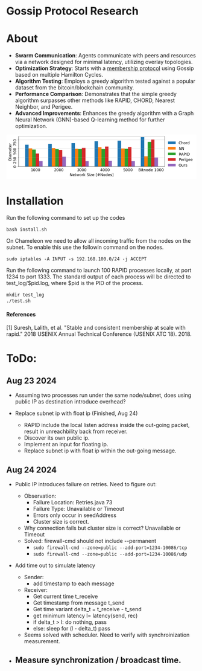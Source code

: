 Gossip Protocol Research
===================
# About

- **Swarm Communication**: Agents communicate with peers and resources via a network designed for minimal latency, utilizing overlay topologies.
- **Optimization Strategy**: Starts with a [membership protocol](#References) using Gossip based on multiple Hamilton Cycles.
- **Algorithm Testing**: Employs a greedy algorithm tested against a popular dataset from the bitcoin/blockchain community.
- **Performance Comparison**: Demonstrates that the simple greedy algorithm surpasses other methods like RAPID, CHORD, Nearest Neighbor, and Perigee.
- **Advanced Improvements**: Enhances the greedy algorithm with a Graph Neural Network (GNN)-based Q-learning method for further optimization.

<img src="diameter.png" width="800">

# Installation
Run the following command to set up the codes
```
bash install.sh
```

On Chameleon we need to allow all incoming traffic from the nodes on the subnet. To enable this use the followin command on the nodes.
```
sudo iptables -A INPUT -s 192.168.100.0/24 -j ACCEPT
```

Run the following command to launch 100 RAPID processes locally, at port 1234 to port 1333. The standard output of each process will be directed to test_log/$pid.log, where $pid is the PID of the process.

```
mkdir test_log
./test.sh
```

#### References
[1] Suresh, Lalith, et al. "Stable and consistent membership at scale with rapid." 2018 USENIX Annual Technical Conference (USENIX ATC 18). 2018.

# ToDo:
## Aug 23 2024 
- Assuming two processes run under the same node/subnet, does using public IP as destination introduce overhead?

- Replace subnet ip with float ip (Finished, Aug 24)
    - RAPID include the local listen address inside the out-going packet, result in unreachbility back from receiver. 
    - Discover its own public ip.
    - Implement an input for floating ip.
    - Replace subnet ip with float ip within the out-going message.

## Aug 24 2024
- Public IP introduces failure on retries. Need to figure out:
    - Observation:
        - Failure Location: Retries.java 73
        - Failure Type: Unavailable or Timeout 
        - Errors only occur in seedAddress
        - Cluster size is correct.
    - Why connection fails but cluster size is correct? Unavailable or Timeout
    - Solved: firewall-cmd should not include --permanent
        - `sudo firewall-cmd --zone=public --add-port=1234-10086/tcp`
        - `sudo firewall-cmd --zone=public --add-port=1234-10086/udp`

- Add time out to simulate latency
    - Sender: 
        - add timestamp to each message
    - Receiver:
        - Get current time t_receive
        - Get timestamp from message t_send
        - Get time variant delta_t = t_receive - t_send
        - get minimum latency l=  latency(send, rec)
        - if delta_t > l:
            do nothing, pass
        - else:
            sleep for (l - delta_t)
            pass
    - Seems solved with scheduler. Need to verify with synchroinization measurement.

- Measure synchronization / broadcast time.
    - 


